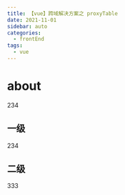 ```yaml
---
title: 【vue】跨域解决方案之 proxyTable
date: 2021-11-01
sidebar: auto
categories:
  - frontEnd
tags:
  - vue
---
```


# about

234

## 一级

234

## 二级

333
